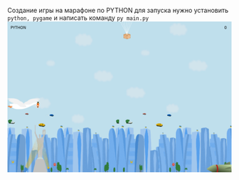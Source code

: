 Создание игры на марафоне по PYTHON
для запуска нужно установить `python, pygame` и написать команду `py main.py`
![Readme](./Readme.png)